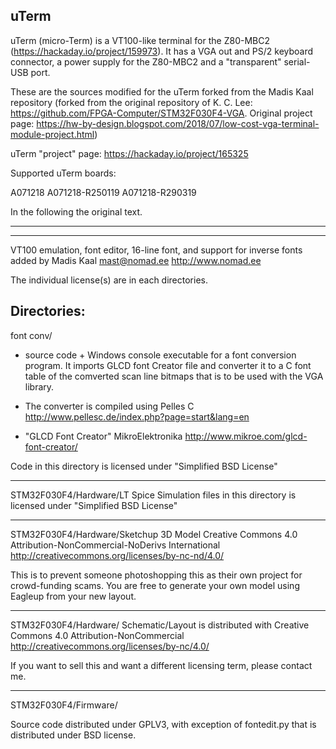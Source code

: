 ## uTerm


uTerm (micro-Term) is a VT100-like terminal for the Z80-MBC2 (https://hackaday.io/project/159973). It has a VGA out and PS/2 keyboard connector, a power supply for the Z80-MBC2 and a "transparent" serial-USB port.

These are the sources modified for the uTerm forked from the Madis Kaal 
repository (forked from the original repository of K. C. Lee: 
https://github.com/FPGA-Computer/STM32F030F4-VGA. Original project 
page: https://hw-by-design.blogspot.com/2018/07/low-cost-vga-terminal-module-project.html)


uTerm "project" page: https://hackaday.io/project/165325

Supported uTerm boards:

A071218
A071218-R250119
A071218-R290319

In the following the original text. 

------------------------------------------------------------------------------
------------------------------------------------------------------------------


VT100 emulation, font editor, 16-line font, and support for inverse fonts
added by Madis Kaal <mast@nomad.ee> http://www.nomad.ee


The individual license(s) are in each directories.

Directories:
------------------------------------------------------------------------------
font conv/ 
- source code + Windows console executable for a font conversion program.
It imports GLCD font Creator file and converter it to a C font table
of the comverted scan line bitmaps that is to be used with the VGA library.

- The converter is compiled using Pelles C
http://www.pellesc.de/index.php?page=start&lang=en

- "GLCD Font Creator" MikroElektronika
http://www.mikroe.com/glcd-font-creator/


Code in this directory is licensed under "Simplified BSD License"

-------------------------------------------------------------------------------
STM32F030F4/Hardware/LT Spice Simulation
files in this directory is licensed under "Simplified BSD License"

-------------------------------------------------------------------------------
STM32F030F4/Hardware/Sketchup 3D Model
Creative Commons 4.0 Attribution-NonCommercial-NoDerivs International
http://creativecommons.org/licenses/by-nc-nd/4.0/

This is to prevent someone photoshopping this as their own project for crowd-funding 
scams. You are free to generate your own model using Eagleup from your new layout.

-------------------------------------------------------------------------------
STM32F030F4/Hardware/
Schematic/Layout is distributed with Creative Commons 4.0 Attribution-NonCommercial
http://creativecommons.org/licenses/by-nc/4.0/

If you want to sell this and want a different licensing term, please contact me.

-------------------------------------------------------------------------------
STM32F030F4/Firmware/

Source code distributed under GPLV3, with exception of fontedit.py that is
distributed under BSD license.

